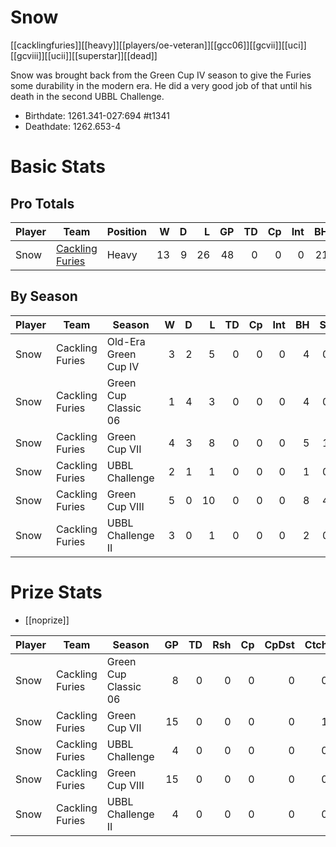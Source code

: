 # Snow
[[cacklingfuries]][[heavy]][[players/oe-veteran]][[gcc06]][[gcvii]][[uci]][[gcviii]][[ucii]][[superstar]][[dead]]

Snow was brought back from the Green Cup IV season to give the Furies some durability in the modern era. He did a very good job of that until his death in the second UBBL Challenge.

* Birthdate: 1261.341-027:694 #t1341
* Deathdate: 1262.653-4

# Basic Stats

## Pro Totals

| Player           | Team        | Position      | W | D | L | GP | TD | Cp | Int | BH | SI | Ki | MVP | SPP |
|------------------|-------------|---------------|--:|--:|--:|---:|---:|---:|----:|---:|---:|---:|----:|----:|
| Snow  | [Cackling Furies](../teams/cacklingfuries) | Heavy   |   13 |   9 |   26 |   48 |    0 |    0 |    0 |   21 |    5 |    3 |    5 |   83 |

## By Season

| Player | Team         | Season          | W | D | L | TD | Cp | Int | BH | SI | Ki | MVP | SPP |
|--------|--------------|-----------------|--:|--:|--:|---:|---:|----:|---:|---:|---:|----:|----:|
| Snow  | Cackling Furies | Old-Era Green Cup IV |    3 |    2 |    5 |    0 |    0 |    0 |    4 |    0 |    1 |    1 |   15 |
| Snow  | Cackling Furies | Green Cup Classic 06 |    1 |    4 |    3 |    0 |    0 |    0 |    4 |    0 |    0 |    1 |   13 |
| Snow  | Cackling Furies | Green Cup VII        |    4 |    3 |    8 |    0 |    0 |    0 |    5 |    1 |    0 |    1 |   17 |
| Snow  | Cackling Furies | UBBL Challenge       |    2 |    1 |    1 |    0 |    0 |    0 |    1 |    0 |    0 |    0 |    2 |
| Snow  | Cackling Furies | Green Cup VIII       |    5 |    0 |   10 |    0 |    0 |    0 |    8 |    4 |    2 |    2 |   38 |
| Snow  | Cackling Furies | UBBL Challenge II    |    3 |    0 |    1 |    0 |    0 |    0 |    2 |    0 |    0 |    0 |    4 |

# Prize Stats

* [[noprize]]

| Player | Team         | Season          | GP | TD | Rsh | Cp | CpDst | Ctch | Int | Cas | Blk | Sck | MVP | SPP |
|--------|--------------|-----------------|---:|---:|----:|---:|------:|-----:|----:|----:|----:|----:|----:|----:|
| Snow  | Cackling Furies | Green Cup Classic 06 |  8 |    0 |    0 |    0 |     0 |    0 |    0 |    4 |   57 |    0 |    1 |   13 |
| Snow  | Cackling Furies | Green Cup VII        | 15 |    0 |    0 |    0 |     0 |    1 |    0 |    6 |   91 |    0 |    1 |   17 |
| Snow  | Cackling Furies | UBBL Challenge       |  4 |    0 |    0 |    0 |     0 |    0 |    0 |    1 |   30 |    3 |    0 |    2 |
| Snow  | Cackling Furies | Green Cup VIII       | 15 |    0 |    0 |    0 |     0 |    0 |    0 |   14 |  130 |    1 |    2 |   38 |
| Snow  | Cackling Furies | UBBL Challenge II    |  4 |    0 |    0 |    0 |     0 |    0 |    0 |    2 |   24 |    0 |    0 |    4 |
